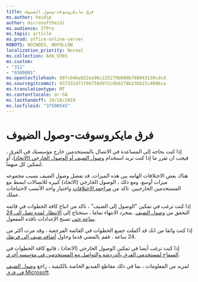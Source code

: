```yaml
---
title: فرق مايكروسوفت-وصول الضيوف
ms.author: heidip
author: microsoftheidi
ms.audience: ITPro
ms.topic: article
ms.prod: office-online-server
ROBOTS: NOINDEX, NOFOLLOW
localization_priority: Normal
ms.collection: Adm_O365
ms.custom:
- "311"
- "6500001"
ms.openlocfilehash: 997c04ba022ea96c225279b090b768043130cdcd
ms.sourcegitcommit: 037331d71f06750d972c0b6278b23bb15c4806ca
ms.translationtype: MT
ms.contentlocale: ar-SA
ms.lasthandoff: 10/18/2019
ms.locfileid: "37590545"
---
```

# <a name="microsoft-teams---guest-access"></a>فرق مايكروسوفت-وصول الضيوف

إذا كنت بحاجه إلى المساعدة في الاتصال بالمستخدمين خارج مؤسستك في الفرق ، فيجب ان تقرر ما إذا كنت تريد استخدام [وصول الضيف أو الوصول الخارجي (الاتحاد)](https://docs.microsoft.com/en-us/microsoftteams/manage-external-access#external-access-vs-guest-access)، أو لتمكين كل منهما.

هناك بعض الاختلافات الهامه بين هذه الميزات. قد تفضل وصول الضيف بسبب مجموعه ميزات أوسع. ومع ذلك ، الوصول الخارجي (الاتحاد) كبيره للاتصالات ابسط مع المستخدمين الخارجيين. تاكد من [مراجعه الاختلافات](https://docs.microsoft.com/en-us/microsoftteams/manage-external-access#external-access-vs-guest-access) واختيار واحد الأنسب لاحتياجات عملك.

إذا كنت ترغب في تمكين "الوصول إلى الضيف" ، تاكد من اتباع كافة الخطوات في قائمه التحقق من [وصول الضيف](https://docs.microsoft.com/en-us/microsoftteams/guest-access-checklist). بمجرد الانتهاء تماما ، ستحتاج إلى [الانتظار لمده تصل إلى 24 ساعة حتى](https://docs.microsoft.com/en-us/microsoftteams/manage-guests#guest-access-latencies) تصبح الإعدادات نافذه المفعول.

إذا كنت واثقا من انك قد أكملت جميع الخطوات في القائمة المرجعية ، وقد مرت أكثر من 24 ساعة ، فقم بالمضي قدما وحاول [أضافه ضيف إلى فريقك](https://support.office.com/en-us/article/add-guests-to-a-team-in-teams-fccb4fa6-f864-4508-bdde-256e7384a14f#ID0EAABAAA=Desktop).

إذا كنت ترغب أيضا في تمكين الوصول الخارجي (الاتحاد) ، فاتبع كافة الخطوات في [السماح لمستخدمي الفرق بالدردشة والتواصل مع المستخدمين في مؤسسه أخرى](https://docs.microsoft.com/en-us/microsoftteams/manage-external-access#let-your-teams-users-chat-and-communicate-with-users-in-another-organization).

لمزيد من المعلومات ، بما في ذلك مقاطع الفيديو الخاصة بالكيفية ، راجع [وصول الضيف في فرق Microsoft](https://docs.microsoft.com/microsoftteams/guest-access).
